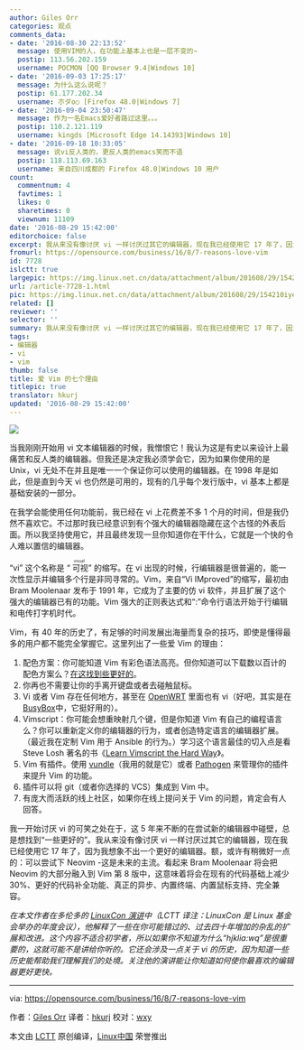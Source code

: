 ```yaml
---
author: Giles Orr
categories: 观点
comments_data:
- date: '2016-08-30 22:13:52'
  message: 使用VIM的人，在功能上基本上也是一层不变的~
  postip: 113.56.202.159
  username: POCMON [QQ Browser 9.4|Windows 10]
- date: '2016-09-03 17:25:17'
  message: 为什么这么说呢？
  postip: 61.177.202.34
  username: 朩ダo○ [Firefox 48.0|Windows 7]
- date: '2016-09-04 23:50:47'
  message: 作为一名Emacs爱好者路过这里。。。
  postip: 110.2.121.119
  username: kingds [Microsoft Edge 14.14393|Windows 10]
- date: '2016-09-18 10:33:05'
  message: 说vi反人类的，更反人类的emacs笑而不语
  postip: 118.113.69.163
  username: 来自四川成都的 Firefox 48.0|Windows 10 用户
count:
  commentnum: 4
  favtimes: 1
  likes: 0
  sharetimes: 0
  viewnum: 11109
date: '2016-08-29 15:42:00'
editorchoice: false
excerpt: 我从来没有像讨厌 vi 一样讨厌过其它的编辑器，现在我已经使用它 17 年了，因为我想象不出一个更好的编辑器。
fromurl: https://opensource.com/business/16/8/7-reasons-love-vim
id: 7728
islctt: true
largepic: https://img.linux.net.cn/data/attachment/album/201608/29/154210iyeioo2oigoiysyz.png
url: /article-7728-1.html
pic: https://img.linux.net.cn/data/attachment/album/201608/29/154210iyeioo2oigoiysyz.png.thumb.jpg
related: []
reviewer: ''
selector: ''
summary: 我从来没有像讨厌 vi 一样讨厌过其它的编辑器，现在我已经使用它 17 年了，因为我想象不出一个更好的编辑器。
tags:
- 编辑器
- vi
- vim
thumb: false
title: 爱 Vim 的七个理由
titlepic: true
translator: hkurj
updated: '2016-08-29 15:42:00'
---
```


![](/data/attachment/album/201608/29/154210iyeioo2oigoiysyz.png)


当我刚刚开始用 vi 文本编辑器的时候，我憎恨它！我认为这是有史以来设计上最痛苦和反人类的编辑器。但我还是决定我必须学会它，因为如果你使用的是 Unix，vi 无处不在并且是唯一一个保证你可以使用的编辑器。在 1998 年是如此，但是直到今天 vi 也仍然是可用的，现有的几乎每个发行版中，vi 基本上都是基础安装的一部分。


在我学会能使用任何功能前，我已经在 vi 上花费差不多 1 个月的时间，但是我仍然不喜欢它。不过那时我已经意识到有个强大的编辑器隐藏在这个古怪的外表后面。所以我坚持使用它，并且最终发现一旦你知道你在干什么，它就是一个快的令人难以置信的编辑器。


“vi” 这个名称是 “<ruby> 可视 <rp>  （ </rp> <rt>  visual </rt> <rp>  ） </rp></ruby>” 的缩写。在 vi 出现的时候，行编辑器是很普遍的，能一次性显示并编辑多个行是非同寻常的。Vim，来自“Vi IMproved”的缩写，最初由 Bram Moolenaar 发布于 1991 年，它成为了主要的仿 vi 软件，并且扩展了这个强大的编辑器已有的功能。Vim 强大的正则表达式和“:”命令行语法开始于行编辑和电传打字机时代。


Vim，有 40 年的历史了，有足够的时间发展出海量而复杂的技巧，即使是懂得最多的用户都不能完全掌握它。这里列出了一些爱 Vim 的理由：


1. 配色方案：你可能知道 Vim 有彩色语法高亮。但你知道可以下载数以百计的配色方案么？[在这找到些更好的](http://www.gilesorr.com/blog/vim-colours.html)。
2. 你再也不需要让你的手离开键盘或者去碰触鼠标。
3. Vi 或者 Vim 存在任何地方，甚至在 [OpenWRT](https://www.openwrt.org/) 里面也有 vi（好吧，其实是在 [BusyBox](https://busybox.net/)中，它挺好用的）。
4. Vimscript：你可能会想重映射几个键，但是你知道 Vim 有自己的编程语言么？你可以重新定义你的编辑器的行为，或者创造特定语言的编辑器扩展。（最近我在定制 Vim 用于 Ansible 的行为。）学习这个语言最佳的切入点是看 Steve Losh 著名的书《[Learn Vimscript the Hard Way](http://learnvimscriptthehardway.stevelosh.com/)》。
5. Vim 有插件。使用 [vundle](https://github.com/VundleVim/Vundle.vim)（我用的就是它）或者 [Pathogen](https://github.com/tpope/vim-pathogen) 来管理你的插件来提升 Vim 的功能。
6. 插件可以将 git（或者你选择的 VCS）集成到 Vim 中。
7. 有庞大而活跃的线上社区，如果你在线上提问关于 Vim 的问题，肯定会有人回答。


我一开始讨厌 vi 的可笑之处在于，这 5 年来不断的在尝试新的编辑器中碰壁，总是想找到“一些更好的”。我从来没有像讨厌 vi 一样讨厌过其它的编辑器，现在我已经使用它 17 年了，因为我想象不出一个更好的编辑器。额，或许有稍微好一点的：可以尝试下 Neovim -这是未来的主流。看起来 Bram Moolenaar 将会把 Neovim 的大部分融入到 Vim 第 8 版中，这意味着将会在现有的代码基础上减少 30%、更好的代码补全功能、真正的异步、内置终端、内置鼠标支持、完全兼容。


*在本文作者在多伦多的 [LinuxCon 演讲](http://sched.co/7JWz)中（LCTT 译注：LinuxCon 是 Linux 基金会举办的年度会议），他解释了一些在你可能错过的、过去四十年增加的杂乱的扩展和改进。这个内容不适合初学者，所以如果你不知道为什么“hjklia:wq”是很重要的，这就可能不是讲给你听的。它还会涉及一点关于 vi 的历史，因为知道一些历史能帮助我们理解我们的处境。关注他的演讲能让你知道如何使你最喜欢的编辑器更好更快。*




---


via: <https://opensource.com/business/16/8/7-reasons-love-vim>


作者：[Giles Orr](https://opensource.com/users/gilesorr) 译者：[hkurj](https://github.com/hkurj) 校对：[wxy](https://github.com/wxy)


本文由 [LCTT](https://github.com/LCTT/TranslateProject) 原创编译，[Linux中国](https://linux.cn/) 荣誉推出